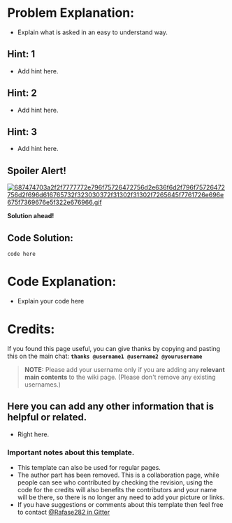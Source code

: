 # Problem Explanation:
- Explain what is asked in an easy to understand way.

## Hint: 1
- Add hint here.

## Hint: 2
- Add hint here.

## Hint: 3
- Add hint here.

## Spoiler Alert!
[![687474703a2f2f7777772e796f75726472756d2e636f6d2f796f75726472756d2f696d616765732f323030372f31302f31302f7265645f7761726e696e675f7369676e5f322e676966.gif](https://files.gitter.im/FreeCodeCamp/Wiki/nlOm/thumb/687474703a2f2f7777772e796f75726472756d2e636f6d2f796f75726472756d2f696d616765732f323030372f31302f31302f7265645f7761726e696e675f7369676e5f322e676966.gif)](https://files.gitter.im/FreeCodeCamp/Wiki/nlOm/687474703a2f2f7777772e796f75726472756d2e636f6d2f796f75726472756d2f696d616765732f323030372f31302f31302f7265645f7761726e696e675f7369676e5f322e676966.gif)

**Solution ahead!**

## Code Solution:

```
code here
```

# Code Explanation:
- Explain your code here

# Credits:
If you found this page useful, you can give thanks by copying and pasting this on the main chat: 
**`thanks @username1 @username2 @yourusername`**

> **NOTE:** Please add your username only if you are adding any **relevant main contents** to the wiki page. (Please don't remove any existing usernames.)

## Here you can add any other information that is helpful or related.
- Right here.

### Important notes about this template.
- This template can also be used for regular pages.
- The author part has been removed. This is a collaboration page, while people can see who contributed by checking the revision, using the code for the credits will also benefits the contributors and your name will be there, so there is no longer any need to add your picture or links.
- If you have suggestions or comments about this template then feel free to contact [@Rafase282 in Gitter](https://gitter.im/Rafase282)